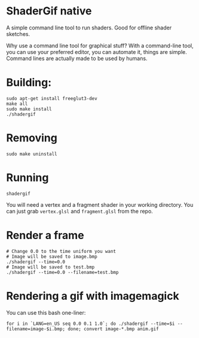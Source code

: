 # ShaderGif native

A simple command line tool to run shaders. Good for offline shader sketches.

Why use a command line tool for graphical stuff? With a command-line tool, you can use your preferred editor, you can automate it, things are simple. Command lines are actually made to be used by humans.

# Building:

	sudo apt-get install freeglut3-dev
	make all
	sudo make install
	./shadergif

# Removing

	sudo make uninstall

# Running

	shadergif

You will need a vertex and a fragment shader in your working directory. You can just grab `vertex.glsl` and `fragment.glsl` from the repo.

# Render a frame

	# Change 0.0 to the time uniform you want
	# Image will be saved to image.bmp
	./shadergif --time=0.0
	# Image will be saved to test.bmp
	./shadergif --time=0.0 --filename=test.bmp

# Rendering a gif with imagemagick

You can use this bash one-liner:

	for i in `LANG=en_US seq 0.0 0.1 1.0`; do ./shadergif --time=$i --filename=image-$i.bmp; done; convert image-*.bmp anim.gif

